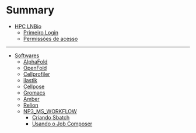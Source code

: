 # Summary

- [HPC LNBio](./hpc/intro.md)
    - [Primeiro Login](./hpc/login/primeiro_login.md)
    - [Permissões de acesso](./hpc/seguranca/permissao_de_acesso.md)
---
- [Softwares]()
    - [AlphaFold](./hpc/softwares/alphafold.md)
    - [OpenFold](./hpc/softwares/openfold.md)
    - [Cellprofiler]()
    - [ilastik]()
    - [Cellpose]()
    - [Gromacs]()
    - [Amber]()
    - [Relion]()
    - [NP3_MS_WORKFLOW](./hpc/softwares/np3/np3_intro.md)
        - [Criando Sbatch](./hpc/softwares/np3/np3_sbatch.md)
        - [Usando o Job Composer](./hpc/softwares/np3/np3_jobcomposer.md)

<!--- Commented so we can follow the example
# Summary

[Introduction](README.md)

# User Guide

- [Installation](guide/installation.md)
- [Reading Books](guide/reading.md)
- [Creating a Book](guide/creating.md)

# Reference Guide

- [Command Line Tool](cli/README.md)
    - [init](cli/init.md)
    - [build](cli/build.md)
    - [watch](cli/watch.md)
    - [serve](cli/serve.md)
    - [test](cli/test.md)
    - [clean](cli/clean.md)
    - [completions](cli/completions.md)
- [Format](format/README.md)
    - [SUMMARY.md](format/summary.md)
        - [Draft chapter]()
    - [Configuration](format/configuration/README.md)
        - [General](format/configuration/general.md)
        - [Preprocessors](format/configuration/preprocessors.md)
        - [Renderers](format/configuration/renderers.md)
        - [Environment Variables](format/configuration/environment-variables.md)
    - [Theme](format/theme/README.md)
        - [index.hbs](format/theme/index-hbs.md)
        - [Syntax highlighting](format/theme/syntax-highlighting.md)
        - [Editor](format/theme/editor.md)
    - [MathJax Support](format/mathjax.md)
    - [mdBook-specific features](format/mdbook.md)
    - [Markdown](format/markdown.md)
- [Continuous Integration](continuous-integration.md)
- [For Developers](for_developers/README.md)
    - [Preprocessors](for_developers/preprocessors.md)
    - [Alternative Backends](for_developers/backends.md)

-----------

[Contributors](misc/contributors.md)
-->
